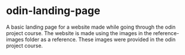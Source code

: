 # odin-landing-page
A basic landing page for a website made while going through the odin project course.
The website is made using the images in the reference-images folder as a reference. These images were provided in the odin project course.